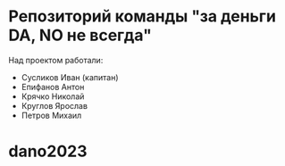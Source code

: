 # Репозиторий команды "за деньги DA, NO не всегда"


Над проектом работали:
- Сусликов Иван (капитан)
- Епифанов Антон
- Крячко Николай
- Круглов Ярослав
- Петров Михаил
# dano2023
